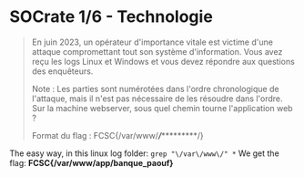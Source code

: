 #  SOCrate 1/6 - Technologie
> En juin 2023, un opérateur d'importance vitale est victime d'une attaque compromettant tout son système d'information. Vous avez reçu les logs Linux et Windows et vous devez répondre aux questions des enquêteurs.
> 
> Note : Les parties sont numérotées dans l'ordre chronologique de l'attaque, mais il n'est pas nécessaire de les résoudre dans l'ordre.
> Sur la machine webserver, sous quel chemin tourne l'application web ?
> 
> Format du flag : FCSC{/var/www/***/************/}

The easy way, in this linux log folder: `grep "\/var\/www\/" *`
We get the flag: **FCSC{/var/www/app/banque_paouf}**